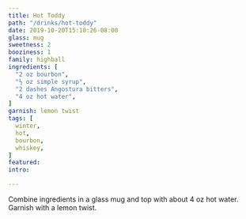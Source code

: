 ```yaml
---
title: Hot Toddy
path: "/drinks/hot-toddy"
date: 2019-10-20T15:10:26-08:00
glass: mug
sweetness: 2
booziness: 1
family: highball
ingredients: [
  "2 oz bourbon",
  "½ oz simple syrup",
  "2 dashes Angostura bitters",
  "4 oz hot water",
]
garnish: lemon twist
tags: [
  winter,
  hot,
  bourbon,
  whiskey,
]
featured:
intro:

---
```


Combine ingredients in a glass mug and top with about 4 oz hot water. Garnish with a lemon twist.
